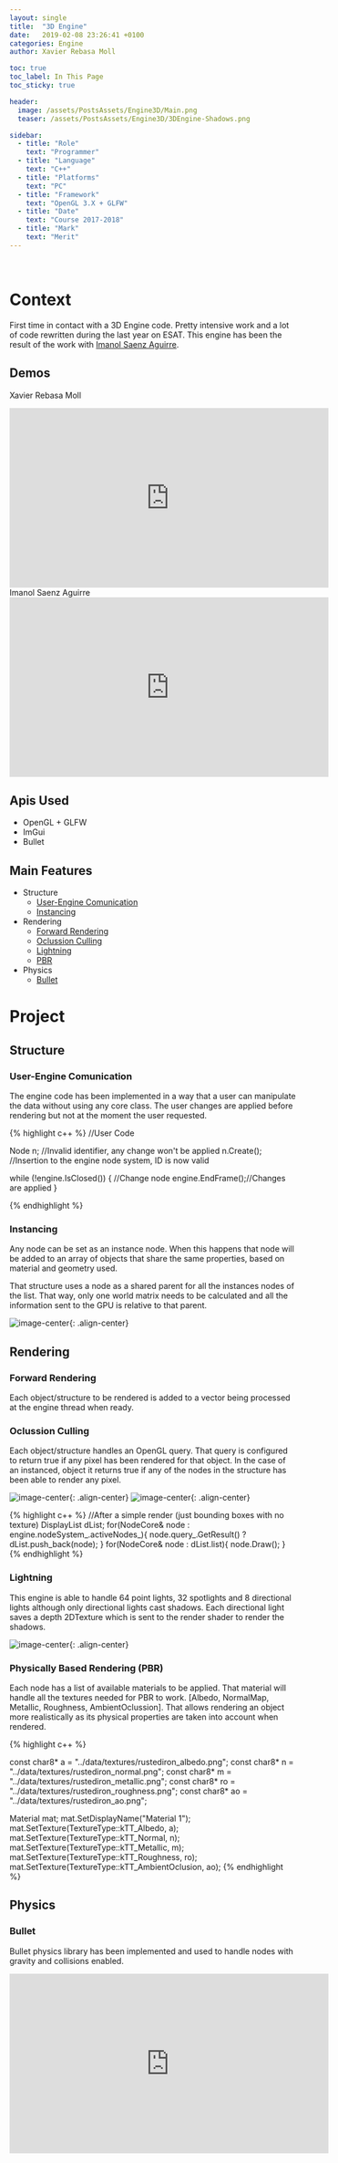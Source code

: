```yaml
---
layout: single
title:  "3D Engine"
date:   2019-02-08 23:26:41 +0100
categories: Engine
author: Xavier Rebasa Moll

toc: true
toc_label: In This Page
toc_sticky: true

header:
  image: /assets/PostsAssets/Engine3D/Main.png
  teaser: /assets/PostsAssets/Engine3D/3DEngine-Shadows.png

sidebar:
  - title: "Role"
    text: "Programmer"
  - title: "Language"
    text: "C++"
  - title: "Platforms"
    text: "PC"
  - title: "Framework"
    text: "OpenGL 3.X + GLFW"
  - title: "Date"
    text: "Course 2017-2018"
  - title: "Mark"
    text: "Merit"
---
```

<br>

# Context

First time in contact with a 3D Engine code. Pretty intensive work and a lot of code rewritten during the last year on ESAT. This engine has been the result of the work with [Imanol Saenz Aguirre](https://thelitelboy.github.io/).

## Demos

Xavier Rebasa Moll
<iframe width="560" height="315" src="https://www.youtube.com/embed/utU28B_dAic?start=82" frameborder="0" allow="accelerometer; autoplay; encrypted-media; gyroscope; picture-in-picture" allowfullscreen></iframe>
Imanol Saenz Aguirre
<iframe width="560" height="315" src="https://www.youtube.com/embed/GhtkPpIKSc0" frameborder="0" allow="accelerometer; autoplay; encrypted-media; gyroscope; picture-in-picture" allowfullscreen></iframe>


## Apis Used
- OpenGL + GLFW
- ImGui
- Bullet

## Main Features
- Structure
  - [User-Engine Comunication](#user-engine-comunication)
  - [Instancing](#instancing)
- Rendering
  - [Forward Rendering](#forward-rendering)
  - [Oclussion Culling](#oclussion-culling)
  - [Lightning](#lightning)
  - [PBR](#physically-based-rendering-pbr)
- Physics
  - [Bullet](#bullet)

# Project
## Structure

### User-Engine Comunication

The engine code has been implemented in a way that a user can manipulate the data without using any core class. The user changes are applied before rendering but not at the moment the user requested.

{% highlight c++ %}
//User Code

Node n; //Invalid identifier, any change won't be applied
n.Create(); //Insertion to the engine node system, ID is now valid

while (!engine.IsClosed()) {
	//Change node
	engine.EndFrame();//Changes are applied
}

{% endhighlight %}


### Instancing

Any node can be set as an instance node. When this happens that node will be added to an array of objects that share the same properties, based on material and geometry used.

That structure uses a node as a shared parent for all the instances nodes of the list.
That way, only one world matrix needs to be calculated and all the information sent to the GPU is relative to that parent.


![image-center](/assets/PostsAssets/Engine3D/InstanceParent.png){: .align-center}

## Rendering
### Forward Rendering

Each object/structure to be rendered is added to a vector being processed at the engine thread when ready.

### Oclussion Culling

Each object/structure handles an OpenGL query. That query is configured to return true if any pixel has been rendered for that object. In the case of an instanced, object it returns true if any of the nodes in the structure has been able to render any pixel.

![image-center](/assets/PostsAssets/Engine3D/Culling1.png){: .align-center}
![image-center](/assets/PostsAssets/Engine3D/Culling2.png){: .align-center}

{% highlight c++ %}
//After a simple render (just bounding boxes with no texture)
DisplayList dList;
for(NodeCore& node : engine.nodeSystem_.activeNodes_){
	node.query_.GetResult() ? dList.push_back(node);
}
for(NodeCore& node : dList.list){
	node.Draw();
}
{% endhighlight %}


### Lightning

This engine is able to handle 64 point lights, 32 spotlights and 8 directional lights although only directional lights cast shadows.
Each directional light saves a depth 2DTexture which is sent to the render shader to render the shadows.

![image-center](/assets/PostsAssets/Engine3D/3DEngine-Shadows.png){: .align-center}


### Physically Based Rendering (PBR)

Each node has a list of available materials to be applied. That material will handle all the textures needed for PBR to work. [Albedo, NormalMap, Metallic, Roughness, AmbientOclussion].
That allows rendering an object more realistically as its physical properties are taken into account when rendered.

{% highlight c++ %}

  const char8* a =  "../data/textures/rustediron_albedo.png";
  const char8* n =  "../data/textures/rustediron_normal.png";
  const char8* m =  "../data/textures/rustediron_metallic.png";
  const char8* ro = "../data/textures/rustediron_roughness.png";
  const char8* ao = "../data/textures/rustediron_ao.png";

Material mat;
  mat.SetDisplayName("Material 1");
  mat.SetTexture(TextureType::kTT_Albedo, a);
  mat.SetTexture(TextureType::kTT_Normal, n);
  mat.SetTexture(TextureType::kTT_Metallic, m);
  mat.SetTexture(TextureType::kTT_Roughness, ro);
  mat.SetTexture(TextureType::kTT_AmbientOclusion, ao);
{% endhighlight %}

## Physics

### Bullet

Bullet physics library has been implemented and used to handle nodes with gravity and collisions enabled.

<iframe width="560" height="315" src="https://www.youtube.com/embed/GhtkPpIKSc0?start=83" frameborder="0" allow="encrypted-media; gyroscope; picture-in-picture" allowfullscreen></iframe>